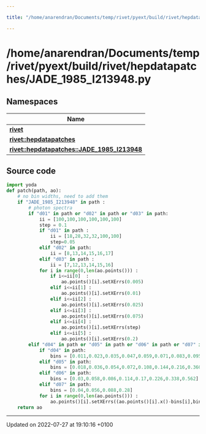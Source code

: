 ```yaml
---

title: "/home/anarendran/Documents/temp/rivet/pyext/build/rivet/hepdatapatches/JADE_1985_I213948.py"

---
```


# /home/anarendran/Documents/temp/rivet/pyext/build/rivet/hepdatapatches/JADE_1985_I213948.py



## Namespaces

| Name           |
| -------------- |
| **[rivet](http://example.org/namespaces/namespacerivet/)**  |
| **[rivet::hepdatapatches](http://example.org/namespaces/namespacerivet_1_1hepdatapatches/)**  |
| **[rivet::hepdatapatches::JADE_1985_I213948](http://example.org/namespaces/namespacerivet_1_1hepdatapatches_1_1jade__1985__i213948/)**  |




## Source code

```python
import yoda
def patch(path, ao):
    # no bin widths, need to add them
    if "JADE_1985_I213948" in path :
        # photon spectra
        if "d01" in path or "d02" in path or "d03" in path:
            ii = [100,100,100,100,100,100]
            step = 0.1
            if "d01" in path :
                ii = [18,28,32,32,100,100]
                step=0.05
            elif "d02" in path:
                ii = [8,13,14,15,16,17]
            elif "d03" in path :
                ii = [7,12,13,14,15,16]
            for i in range(0,len(ao.points())) :
                if i<=ii[0]  :
                    ao.points()[i].setXErrs(0.005)
                elif i<=ii[1] :
                    ao.points()[i].setXErrs(0.01)
                elif i<=ii[2] :
                    ao.points()[i].setXErrs(0.025)
                elif i<=ii[3] :
                    ao.points()[i].setXErrs(0.075)
                elif i<=ii[4] :
                    ao.points()[i].setXErrs(step)
                elif i<=ii[5] :
                    ao.points()[i].setXErrs(0.2)
        elif "d04" in path or "d05" in path or "d06" in path or "d07" in path:
            if "d04" in path: 
                bins = [0.011,0.023,0.035,0.047,0.059,0.071,0.083,0.095,0.107,0.119,0.143,0.167,0.191,0.239]
            elif "d05" in path:
                bins = [0.018,0.036,0.054,0.072,0.108,0.144,0.216,0.360]
            elif "d06" in path:
                bins = [0.03,0.058,0.086,0.114,0.17,0.226,0.338,0.562]
            elif "d07" in path:
                bins = [0.04,0.056,0.088,0.28]
            for i in range(0,len(ao.points())) :
                ao.points()[i].setXErrs((ao.points()[i].x()-bins[i],bins[i+1]-ao.points()[i].x()))
    return ao
```


-------------------------------

Updated on 2022-07-27 at 19:10:16 +0100
